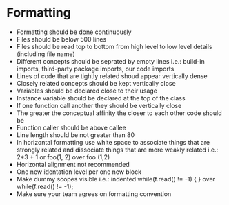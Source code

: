 # Formatting

- Formatting should be done continuously
- Files should be below 500 lines
- Files should be read top to bottom from high level to low level details (including file name)
- Different concepts should be seprated by empty lines i.e.: build-in imports, third-party package imports, our code imports
- Lines of code that are tightly related shoud appear vertically dense
- Closely related concepts should be kept vertically close
- Variables should be declared close to their usage
- Instance variable should be declared at the top of the class
- If one function call another they should be vertically close
- The greater the conceptual affinity the closer to each other code should be
- Function caller should be above callee
- Line length should be not greater than 80
- In horizontal formatting use white space to associate things that are strongly related and dissociate 
things that are more weakly related i.e.: 2*3 + 1 or foo(1, 2) over foo (1,2)
- Horizontal alignment not recommended
- One new identation level per one new block
- Make dummy scopes visible i.e.: indented while(f.read() != -1) { } over while(f.read() != -1);
- Make sure your team agrees on formatting convention
